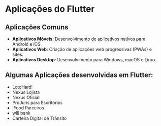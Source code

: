 # Aplicações do Flutter

## Aplicações Comuns
- **Aplicativos Móveis**: Desenvolvimento de aplicativos nativos para Android e iOS.
- **Aplicativos Web**: Criação de aplicações web progressivas (PWAs) e sites.
- **Aplicativos Desktop**: Desenvolvimento para Windows, macOS e Linux.

## Algumas Aplicações desenvolvidas em Flutter:

- LotoHard! 
- Nexus Lojista 
- Nexus Oficial 
- ProJuris para Escritórios 
- iFood Parceiros 
- will bank 
- Carteira Digital de Trânsito 
